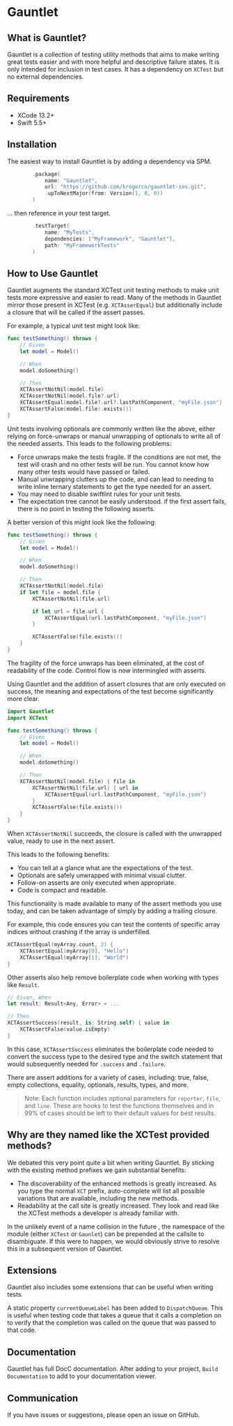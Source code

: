 # Gauntlet

## What is Gauntlet?

Gauntlet is a collection of testing utility methods that aims to make writing great tests easier and with more helpful and descriptive failure states. It is only intended for inclusion in test cases. It has a dependency on `XCTest` but no external dependencies.

## Requirements

- XCode 13.2+
- Swift 5.5+

## Installation

The easiest way to install Gauntlet is by adding a dependency via SPM.

```swift
        .package(
            name: "Gauntlet",
            url: "https://github.com/krogerco/gauntlet-ios.git",
            .upToNextMajor(from: Version(1, 0, 0))
        )
```

… then reference in your test target.

```swift
        .testTarget(
            name: "MyTests",
            dependencies: ["MyFramework", "Gauntlet"],
            path: "MyFrameworkTests"
        )
```

## How to Use Gauntlet

Gauntlet augments the standard XCTest unit testing methods to make unit tests more expressive and easier to read. Many of the methods in Gauntlet mirror those present in XCTest (e.g. `XCTAsserEqual`) but additionally include a closure that will be called if the assert passes.

For example, a typical unit test might look like:

```swift
func testSomething() throws {
    // Given
    let model = Model()

    // When
    model.doSomething()

    // Then
    XCTAssertNotNil(model.file)
    XCTAssertNotNil(model.file?.url)
    XCTAssertEqual(model.file?.url?.lastPathComponent, "myFile.json")
    XCTAssertFalse(model.file!.exists())
}
```

Unit tests involving optionals are commonly written like the above, either relying on force-unwraps or manual unwrapping of optionals to write all of the needed asserts. This leads to the following problems:
- Force unwraps make the tests fragile. If the conditions are not met, the test will crash and no other tests will be run. You cannot know how many other tests would have passed or failed.
- Manual unwrapping clutters up the code, and can lead to needing to write inline ternary statements to get the type needed for an assert.
- You may need to disable swiftlint rules for your unit tests.
- The expectation tree cannot be easily understood. if the first assert fails, there is no point in testing the following asserts.

A better version of this might look like the following:

```swift
func testSomething() throws {
    // Given
    let model = Model()

    // When
    model.doSomething()

    // Then
    XCTAssertNotNil(model.file)
    if let file = model.file {
        XCTAssertNotNil(file.url)

        if let url = file.url {
            XCTAssertEqual(url.lastPathComponent, "myFile.json")
        }

        XCTAssertFalse(file.exists())
    }
}
```

The fragility of the force unwraps has been eliminated, at the cost of readability of the code. Control flow is now intermingled with asserts.

Using Gauntlet and the addition of assert closures that are only executed on success, the meaning and expectations of the test become significantly more clear.

```swift
import Gauntlet
import XCTest

func testSomething() throws {
    // Given
    let model = Model()

    // When
    model.doSomething()

    // Then
    XCTAssertNotNil(model.file) { file in
        XCTAssertNotNil(file.url) { url in
            XCTAssertEqual(url.lastPathComponent, "myFile.json")
        }
        XCTAssertFalse(file.exists())
    }
}
```

When `XCTAssertNotNil` succeeds, the closure is called with the unwrapped value, ready to use in the next assert.

This leads to the following benefits:
- You can tell at a glance what are the expectations of the test.
- Optionals are safely unwrapped with minimal visual clutter.
- Follow-on asserts are only executed when appropriate.
- Code is compact and readable.

This functionality is made available to many of the assert methods you use today, and can be taken advantage of simply by adding a trailing closure.

For example, this code ensures you can test the contents of specific array indices without crashing if the array is underfilled.

```swift
XCTAssertEqual(myArray.count, 2) {
    XCTAssertEqual(myArray[0], "Hello")
    XCTAssertEqual(myArray[1], "World")
}
```

Other asserts also help remove boilerplate code when working with types like `Result`.

```swift
// Given, When
let result: Result<Any, Error> = ...

// Then
XCTAssertSuccess(result, is: String.self) { value in
    XCTAssertFalse(value.isEmpty)
}
```

In this case, `XCTAssertSuccess` eliminates the boilerplate code needed to convert the success type to the desired type and the switch statement that would subsequently needed for `.success` and `.failure`.

There are assert additions for a variety of cases, including: true, false, empty collections, equality, optionals, results, types, and more.

> Note: Each function includes optional parameters for `reporter`, `file`, and `line`. These are hooks to test the functions themselves and in 99% of cases should be left to their default values for best results.

## Why are they named like the XCTest provided methods?

We debated this very point quite a bit when writing Gauntlet. By sticking with the existing method prefixes we gain substantial benefits:

- The discoverability of the enhanced methods is greatly increased. As you type the normal `XCT` prefix, auto-complete will list all possible variations that are available, including the new methods.
- Readability at the call site is greatly increased. They look and read like the XCTest methods a developer is already familiar with.

In the unlikely event of a name collision in the future , the namespace of the module (either `XCTest` or `Gaunlet`) can be prepended at the callsite to disambiguate. If this were to happen, we would obviously strive to resolve this in a subsequent version of Gauntlet.

## Extensions

Gauntlet also includes some extensions that can be useful when writing tests.

A static property `currentQueueLabel` has been added to `DispatchQueue`. This is useful when testing code that takes a queue that it calls a completion on to verify that the completion was called on the queue that was passed to that code.

## Documentation

Gauntlet has full DocC documentation. After adding to your project, `Build Documentation` to add to your documentation viewer.

## Communication

If you have issues or suggestions, please open an issue on GitHub.
